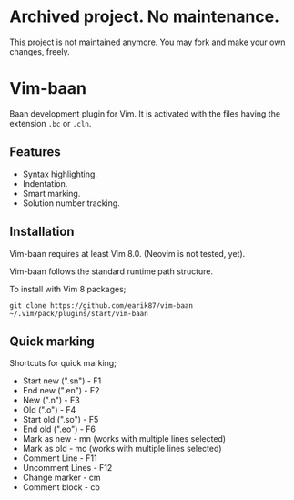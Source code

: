 # Archived project. No maintenance.
This project is not maintained anymore. You may fork and make your own changes, freely.

# Vim-baan
 
Baan development plugin for Vim. It is activated with the files having the extension `.bc` or `.cln`.

## Features
- Syntax highlighting. 
- Indentation. 
- Smart marking.
- Solution number tracking. 

## Installation
Vim-baan requires at least Vim 8.0. (Neovim is not tested, yet).

Vim-baan follows the standard runtime path structure. 

To install with Vim 8 packages;

`git clone https://github.com/earik87/vim-baan ~/.vim/pack/plugins/start/vim-baan`

## Quick marking

Shortcuts for quick marking;
- Start new (".sn") - F1
- End new (".en") - F2
- New (".n") - F3
- Old (".o") - F4
- Start old (".so") - F5
- End old (".eo") - F6
- Mark as new - mn (works with multiple lines selected)
- Mark as old - mo (works with multiple lines selected)
- Comment Line - F11
- Uncomment Lines - F12
- Change marker - cm
- Comment block - cb
